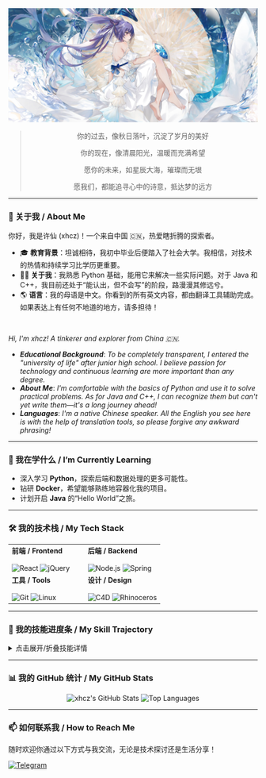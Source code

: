 <!-- 顶部图片和链接 -->
<a href="http://www.coolapk.com/u/21190140">
  <img src="https://github.com/xhcz/xhcz/blob/main/20250214_220257.jpg" alt="Header">
</a>

<!-- 个人格言 -->
<div align="center">
  
> 你的过去，像秋日落叶，沉淀了岁月的美好
>
> 你的现在，像清晨阳光，温暖而充满希望
>
> 愿你的未来，如星辰大海，璀璨而无垠
>
> 愿我们，都能追寻心中的诗意，抵达梦的远方

</div>

---

### 👋 关于我 / About Me

你好，我是许仙 (xhcz)！一个来自中国 🇨🇳，热爱瞎折腾的探索者。

*   🎓 **教育背景**：坦诚相待，我初中毕业后便踏入了社会大学。我相信，对技术的热情和持续学习比学历更重要。
*   👨‍💻 **关于我**：我熟悉 Python 基础，能用它来解决一些实际问题。对于 Java 和 C++，我目前还处于“能认出，但不会写”的阶段，路漫漫其修远兮。
*   🌎 **语言**：我的母语是中文。你看到的所有英文内容，都由翻译工具辅助完成。如果表达上有任何不地道的地方，请多担待！

<br>

*Hi, I'm xhcz! A tinkerer and explorer from China 🇨🇳.*

*   ***Educational Background***: *To be completely transparent, I entered the "university of life" after junior high school. I believe passion for technology and continuous learning are more important than any degree.*
*   ***About Me***: *I'm comfortable with the basics of Python and use it to solve practical problems. As for Java and C++, I can recognize them but can't yet write them—it's a long journey ahead!*
*   ***Languages***: *I'm a native Chinese speaker. All the English you see here is with the help of translation tools, so please forgive any awkward phrasing!*

---

### 🌱 我在学什么 / I’m Currently Learning

- 深入学习 **Python**，探索后端和数据处理的更多可能性。
- 钻研 **Docker**，希望能够熟练地容器化我的项目。
- 计划开启 **Java** 的“Hello World”之旅。

---

### 🛠️ 我的技术栈 / My Tech Stack

<table>
  <tr>
    <td valign="top" width="50%">
      <strong>前端 / Frontend</strong><br><br>
      <img src="https://img.shields.io/badge/-React-61DAFB?style=for-the-badge&logo=react&logoColor=white" alt="React">
      <img src="https://img.shields.io/badge/-jQuery-0769AD?style=for-the-badge&logo=jquery&logoColor=white" alt="jQuery">
    </td>
    <td valign="top" width="50%">
      <strong>后端 / Backend</strong><br><br>
      <img src="https://img.shields.io/badge/-Node.js-339933?style=for-the-badge&logo=node.js&logoColor=white" alt="Node.js">
      <img src="https://img.shields.io/badge/-Spring-6DB33F?style=for-the-badge&logo=spring&logoColor=white" alt="Spring">
    </td>
  </tr>
  <tr>
    <td valign="top" width="50%">
      <strong>工具 / Tools</strong><br><br>
      <img src="https://img.shields.io/badge/-Git-F05032?style=for-the-badge&logo=git&logoColor=white" alt="Git">
      <img src="https://img.shields.io/badge/-Linux-FCC624?style=for-the-badge&logo=linux&logoColor=black" alt="Linux">
    </td>
    <td valign="top" width="50%">
      <strong>设计 / Design</strong><br><br>
      <img src="https://img.shields.io/badge/-Cinema_4D-000000?style=for-the-badge&logo=cinema-4d&logoColor=white" alt="C4D">
      <img src="https://img.shields.io/badge/-Rhinoceros-808080?style=for-the-badge&logo=rhinoceros&logoColor=white" alt="Rhinoceros">
    </td>
  </tr>
</table>

---

### 🚀 我的技能进度条 / My Skill Trajectory

<details>
<summary>点击展开/折叠技能详情</summary>
<br>

**Python**
<progress max="100" value="50"></progress> 50%

**Docker**
<progress max="100" value="40"></progress> 40%

**Markdown**
<progress max="100" value="85"></progress> 85%

**C4D & Rhinoceros 3D**
<progress max="100" value="80"></progress> 80%

**Java & C++**
<progress max="100" value="1"></progress> 1% (刚注册账号 / Just logged in)

**[面向CV编程](https://en.wikipedia.org/wiki/Copy_and_paste_programming "Ctrl-C & Ctrl-V Driven Development")**
<progress max="100" value="100"></progress> 500% (熟练掌握 / Mastered)

</details>

---

### 📊 我的 GitHub 统计 / My GitHub Stats

<p align="center">
  <img src="https://github-readme-stats.vercel.app/api?username=xhcz&show_icons=true&theme=radical" alt="xhcz's GitHub Stats">
  <img src="https://github-readme-stats.vercel.app/api/top-langs/?username=xhcz&layout=compact&theme=radical" alt="Top Languages">
</p>

---

### 📫 如何联系我 / How to Reach Me

随时欢迎你通过以下方式与我交流，无论是技术探讨还是生活分享！

<p align="left">
  <a href="https://t.me/xhcz0763" target="_blank"><img src="https://img.shields.io/badge/-TELEGRAM-2CA5E0?style=for-the-badge&logo=telegram&logoColor=white" alt="Telegram"></a>
  <a href="https://wa.me/qr/MAZVJ4PYVWXTC1" target="_blank"><img src="https://img.shields.io/
